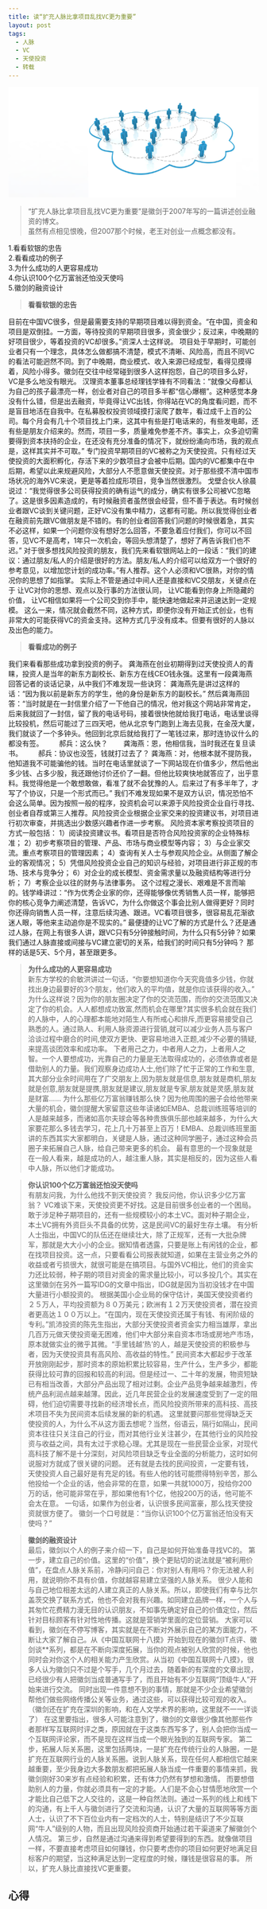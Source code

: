 ```yaml
---
title: 读“扩充人脉比拿项目乱找VC更为重要” 
layout: post
tags:
  - 人脉 
  - VC
  - 天使投资
  - 转载
---
```


![](/media/images/201401/relationship.png)
> “扩充人脉比拿项目乱找VC更为重要”是徽剑于2007年写的一篇讲述创业融资的博文。  
> 虽然有点相见恨晚，但2007那个时候，老王对创业一点概念都没有。

1.看看软银的忠告  
2.看看成功的例子  
3.为什么成功的人更容易成功  
4.你认识100个亿万富翁还怕没天使吗  
5.徽剑的融资设计  

> **看看软银的忠告**  

目前在中国VC很多，但是最需要支持的早期项目难以得到资金。“在中国，资金和项目是双倒挂。一方面，等待投资的早期项目很多，资金很少；反过来，中晚期的好项目很少，等着投资的VC却很多。”资深人士这样说。 
项目处于早期时，可能创业者只有一个理念，具体怎么做都搞不清楚，模式不清晰、风险高，而且不同VC的看法可能迥然不同。到了中晚期，商业模式、收入来源已经成型，看得见摸得着，风险小得多。徽剑在交往中经常碰到很多人这样抱怨，自己的项目多么好，VC是多么地没有眼光。 
汉理资本董事总经理钱学锋有不同看法：“就像父母都认为自己的孩子最漂亮一样，创业者对自己的项目多半都“信心爆棚”。这种感觉本身没有什么错，但是出去融资，毕竟得让VC出钱，你得站在VC的角度看问题，而不是盲目地活在自我中。在私募股权投资领域摸打滚爬了数年，看过成千上百的公司。每个月会有几十个项目找上门来，这其中有些是打电话来的，有些发电邮，还有些是朋友介绍来的。然而，项目一多，质量难免参差不齐。事实上，众多迫切需要得到资本扶持的企业，在还没有充分准备的情况下，就纷纷涌向市场，我的观点是，这样其实并不可取。” 
专门投资早期项目的VC被称之为天使投资。只有经过天使投资的大面积孵化，存活下来的少数项目才会被中后期。国内的VC都集中在中后期，希望以此来规避风险，大部分人不愿意做天使投资。对于那些摸不清中国市场状况的海外VC来说，更是等着捡成形项目，竞争当然很激烈。 
戈壁合伙人徐晨说过：“我觉得很多公司获得投资的确有运气的成分，确实有很多公司被VC忽略了。这是很多因素造成的，有时候融资者虽然很会经营，但不善于表达。有时候创业者跟VC谈到关键问题，正好VC没有集中精力，这都有可能。所以我觉得创业者在融资前先跟VC做朋友是不错的。有的创业者回答我们问题的时候很着急，其实不必这样，如果一个问题你没有想好怎么回答，不要急着应付我们，你可以不回答，见VC不是高考，1年只一次机会，等回头想清楚了，想好了再告诉我们也不迟。” 
对于很多想找风险投资的朋友，我们先来看软银网站上的一段话：“我们的建议：通过朋友/私人的介绍是很好的方法。朋友/私人的介绍可以给双方一个很好的参考意见，以增加您计划的成功率。”有人推荐。这个人必须和VC很熟，对你的情况你的思想了如指掌。 
实际上不管是通过中间人还是直接和VC交朋友，关键点在于
让VC对你的思想、观点以及行事的方法很认同，
让VC能看到你身上所隐藏的价值，
让VC相信如果将一个公司交到你手中，能快速地做起来并迅速达到一定规模。 
这么一来，情况就会截然不同，这种方式，即便你没有开始正式创业，也有非常大的可能获得VC的资金支持。这种方式几乎没有成本。但要有很好的人脉以及出色的能力。 

> **看看成功的例子**  

我们来看看那些成功拿到投资的例子。 
龚海燕在创业初期得到过天使投资人的青睐，投资人是当年的新东方副校长、新东方在线CEO钱永强。这里有一段龚海燕回答记者的谈话记录，从中我们不难发现一些诀窍： 
龚海燕先是讲过这样的话：“因为我以前是新东方的学生，他的身份是新东方的副校长。” 
然后龚海燕回答：“当时就是在一封信里介绍了一下他自己的情况，他对我这个网站非常肯定，后来我就回了一封信，留了我的电话号码，接着很快他就给我打电话，电话里谈得比较投机，然后可能过了三四天吧，他从北京专门跑到上海去见我，在金茂大厦，我们就谈了一个多钟头。他回到北京后就给我打了一笔钱过来，那时连协议什么的都没有签。
　　郝兵：这么快？
　　龚海燕：恩，他相信我，当时我还在复旦读书。
　　郝兵：协议也没签，钱就打过去了？
    龚海燕：对，他根本就不提防我，他知道我不可能骗他的钱。当时在电话里就谈了一下网站现在价值多少，然后他出多少钱、占多少股，我还跟他讨价还价了一翻。但他比较爽快地就答应了，出乎意料。我觉得他是一个敢想敢做，看准了就不会犹豫的人。后来过了有多半年了，才写了个协议，只是一个形式而已。” 
我们不难发现如果不是双方认识，情况恐怕不会这么简单。因为按照一般的程序，投资机会可以来源于风险投资企业自行寻找、创业者自荐或第三人推荐。风险投资企业根据企业家交来的投资建议书，对项目进行初次审查，并挑选出少数感兴趣者作进一步考察。 
风险资本家考察投资项目的方式一般包括：
1）阅读投资建议书。看项目是否符合风险投资家的企业特殊标准；
2）初步考察项目的管理、产品、市场与商业模型等内容；
3）与企业家交流。重点考察项目的管理因素；
4）查询有关人士与参观风险企业。从侧面了解企业的客观情况；
5）凭借风险投资企业自己的知识与经验，对项目进行非正规的市场、技术与竞争分；
6）对企业的成长模型、资金需求量以及融资结构等进行分析；
7）考察企业以往的财务与法律事务。 
这个过程之漫长、艰难是不言而喻的。钱学峰讲过：“作为优秀企业家的你，还得能够像优秀销售人员一样，能够把你的核心竞争力阐述清楚，告诉VC，为什么你做这个事会比别人做得更好？同时你还得向销售人员一样，注意后续沟通、跟进。VC看项目很多，很容易乱花渐欲迷人眼，等他来主动追你是不现实的。” 
最便捷的让VC了解的方式是什么？还是通过人脉，在网上有很多人讲，跟VC只有5分钟接触时间，为什么只有5分钟？如果我们通过人脉直接或间接与VC建立密切的关系，给我们的时间只有5分钟吗？ 
那样的话是5天、5个月，甚至跟更多。 

> **为什么成功的人更容易成功**  
新东方学校的俞敏洪讲过一句话，“你要想知道你今天究竟值多少钱，你就找出身边最要好的3个朋友，他们收入的平均值，就是你应该获得的收入。” 
为什么这样说？因为你的朋友圈决定了你的交流范围，而你的交流范围又决定了你的机会。人人都想成功致富,然而机会在哪里?其实很多机会就在我们的人脉中，人的心理都本能地对陌生人有所戒心和排斥,而更容易接受自己熟悉的人。通过熟人、利用人脉资源进行营销,就可以减少业务人员与客户洽谈过程中磨合的时间,使双方更快、更容易地进入正题,减少不必要的猜疑,来提高谈团效率和成功率。 
下者用己之力，中者用人之力，上者用人之智。一个人要想成功，光靠自己的力量是无法取得成功的，必须依靠或者是借助别人的力量。我们观察身边成功人士,他们除了忙于正常的工作和生意,其大部分业余时间用在了广交朋友上,因为朋友就是信息,朋友就是商机,朋友就是创意,朋友就是提携,朋友就是建议,朋友就是专家,朋友就是灵感,朋友就是财富...... 
为什么那些亿万富翁赚钱那么快？因为他周围的圈子会给他带来大量的机会，徽剑提醒大家留意这些年读诸如EMBA、总裁训练班等培训的人是越来越多，而诸如高尔夫球会等各种贵族俱乐部也越来越多，为什么大家要花那么多钱去学习，花上几十万甚至上百万！EMBA、总裁训练班里面讲的东西其实大家都明白，关键是人脉，通过这种同学圈子，通过这种会员圈子来拓展自己人脉，给自己带来更多的机会。 
最有意思的一个现象就是在一般人看来，越是成功的人，越注重人脉，其实是相反的，因为这些人看中人脉，所以他们才能成功。 

> **你认识100个亿万富翁还怕没天使吗**  
有朋友问我，为什么他找不到天使投资？
我反问他，你认识多少亿万富翁？ 
VC难谈下来，天使投资更不好找。这是目前很多创业者的一个困局。敢于涉足种子期项目的，还有一些规模较小的本土VC。面对种子期企业，本土VC拥有外资巨头不具备的优势，这是民间VC的最好生存土壤。 
有分析人士指出，中国VC的队伍还在继续壮大，除了正规军，还有一大批杂牌军，那就是大大小小的企业。据知情者透露，只要是账上有闲钱的企业，都在找项目投资。这一点，只要看看公司报表就知道，如果在主营业务之外的收益或者亏损很大，就很可能是在搞项目。与国外VC相比，他们的资金实力还比较弱，种子期的项目对资金的需求量比较小，可以多投几个。其实在这里徽剑在另外一篇写IDG的文章中指出，IDG就是因为当初没钱才在中国大量进行小额投资的。 
根据美国小企业局的保守估计，美国天使投资者约２５万人，平均投资额为８０万美元；欧洲有１２万天使投资者，潜在投资者更高达１００万以上。“在国内，现在天使投资还属于有钱、有闲阶级的专利。”凯沛投资的陈先生指出，大部分天使投资者资金实力相当雄厚，拿出几百万元做天使投资毫无困难，他们中大部分来自资本市场或房地产市场，原本就做实业的微乎其微。“手里钱越‘热’的人，越是天使投资的积极参与者，因为天使投资具有高风险、高收益的特性。” 
民间资本大都起步于改革开放刚刚起步，那时资本的原始积累比较容易，生产什么，生产多少，都能获得比较可靠的回报和较高的利润。但是经过一、二十年的发展，物资短缺已有相当改善，大部分产品出现了相对过剩。企业产品竞争越来越激烈，传统产品利润点越来越薄。因此，近几年民营企业的发展速度受到了一定的阻碍，他们迫切需要寻找新的经济增长点，而风险投资所带来的高科技、高技术项目不失为民间资本后续发展的新的机遇。 
这里就要问那些觉得缺乏天使投资的人，为什么不从这方面去想呢？当然，俗语云，隔行如隔山，民间资本往往只关注自己的行业，而对其他行业关注甚少，在其他行业的风险投资与收益之间，具有太过于求稳心理。尤其是现在一些民营企业家，对现代高科技了解不是十分深刻，对风险项目缺乏专业全面的分析能力，这时如何说服对方就成了很关键的问题。 
还有就是去找的民间投资，一定要有钱，天使投资人自己最好是有充足的钱。有些人他的钱可能攒得特别辛苦，那么他投给一个企业的话，他会非常的在意，如果一共就1000万，投给你200万的话，他可能非常在乎，那如果他有1个亿，他投200万的话，他可能不会太在意。 
一句话，如果作为创业者，认识很多民间富豪，那么找天使投资就很方便了。 
徽剑一个口号就是：“当你认识100个亿万富翁还怕没有天使吗？”

> **徽剑的融资设计**  
最后，徽剑以个人的例子来介绍一下，自己是如何开始准备寻找VC的。 
第一步，建立自己的价值。这里的“价值”，换个更贴切的说法就是“被利用价值”，在盘点人脉关系前，冷静问问自己：你对别人有用吗？你无法被人利用，就说明你不具有价值，你就越容易建立坚强的人脉关系。 
很少人能和与自己地位相差太远的人建立真正的人脉关系。所以，即使我们有幸与比尔盖茨交换了联系方式，他也不会对我有兴趣。如同建立品牌一样，一个人与其匆忙花费精力漫无目的认识朋友，不如事先确定好自己的价值定位，然后针对目标顾客有针对性地传播。这就是营销学里面的定位营销。 
大家可以看到，徽剑在不停写博客，其实就是在不断对外展示自己的某方面能力，不断让大家了解自己。从《中国互联网十八摸》开始到现在的徽剑IT点评、徽剑谈**系列，都是在不断向深度拓展，当你的观点被别人欣赏的时候，他也同时会对你这个人的相关能力产生欣赏。从当初《中国互联网十八摸》，很多人认为徽剑只不过是个写手，几个月过去，随着新的有深度的文章出现，已经很少有人把徽剑当成普通写手了，而且开始有不少互联网“顶级牛人”开始来进行交流。 
同时出现一件意想不到的事情，那就是不少企业希望徽剑帮他们做些网络传播公关等业务，通过这些，可以获得比较可观的收入。（徽剑还在扩充在深圳的影响，和在人文学术界的影响，这里就不一一详谈了） 
在这里要指出，很多人可能注意到了，徽剑的文章很少像其他那些作者那样写互联网时评之类，原因就在于这类东西写多了，别人会把你当成一个互联网评论家，而不是现在这样当成一个眼光独到的互联网专家。 
第二步，拓展人际关系圈，这里包括两块，一是扩充在传统行业的人脉圈，一是扩充在互联网行业的人脉关系圈。说到人脉关系，现在任何人都相信它越来越重要，至少我身边大多数朋友都把拓展人脉当成一件重要的事情来抓，我徽剑刚好30来岁有点经验和积累，还有体力仍然有梦想和激情。 
而要想借助别人的力量，你就必须具有一定的才能。人们是不会心甘情愿地欣赏一个才能比自己低下之人交往的，这是一种自然法则。通过一系列的线上和线下的沟通，有上千人与徽剑进行了交流和沟通，认识了大量的互联网等等方面人士，认识了不下百位业内有一定档次的人士，特别是结识了不少互联网“牛人”级别的人物，而且出现风险投资商开始通过若干渠道来了解徽剑个人情况。 
第三步，自然是通过沟通来得到希望要得到的东西。就像做项目一样，不要直接考虑项目如何赚钱，你只要考虑你的项目如何更好地满足目标客户的期望，当这种满足达到一定程度的时候，赚钱是很容易的事。 
所以，扩充人脉比直接找VC更重要。


## 心得


